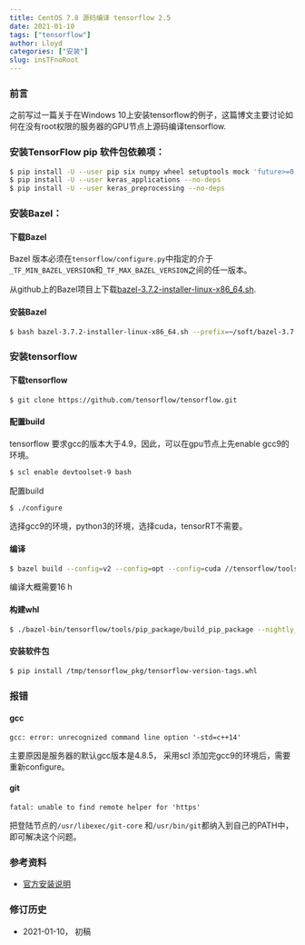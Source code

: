 ```yaml
---
title: CentOS 7.8 源码编译 tensorflow 2.5
date: 2021-01-10
tags: ["tensorflow"]
author: Lloyd
categories: ["安装"]
slug: insTFnoRoot
---
```


### 前言
之前写过一篇关于在Windows 10上安装tensorflow的例子，这篇博文主要讨论如何在没有root权限的服务器的GPU节点上源码编译tensorflow.

### 安装TensorFlow pip 软件包依赖项：

```bash
$ pip install -U --user pip six numpy wheel setuptools mock 'future>=0.17.1'
$ pip install -U --user keras_applications --no-deps
$ pip install -U --user keras_preprocessing --no-deps
```

### 安装Bazel：

#### 下载Bazel

Bazel 版本必须在`tensorflow/configure.py`中指定的介于`_TF_MIN_BAZEL_VERSION`和`_TF_MAX_BAZEL_VERSION`之间的任一版本。

从github上的Bazel项目上下载[bazel-3.7.2-installer-linux-x86_64.sh](https://github.com/bazelbuild/bazel/releases/download/3.7.2/bazel-3.7.2-installer-linux-x86_64.sh).

#### 安装Bazel

```bash
$ bash bazel-3.7.2-installer-linux-x86_64.sh --prefix=~/soft/bazel-3.7.2
```

### 安装tensorflow

#### 下载tensorflow

```bash
$ git clone https://github.com/tensorflow/tensorflow.git
```

#### 配置build

tensorflow 要求gcc的版本大于4.9，因此，可以在gpu节点上先enable gcc9的环境。

```bash
$ scl enable devtoolset-9 bash
```

配置build

```bash
$ ./configure
```

选择gcc9的环境，python3的环境，选择cuda，tensorRT不需要。

#### 编译

```bash
$ bazel build --config=v2 --config=opt --config=cuda //tensorflow/tools/pip_package:build_pip_package
```

编译大概需要16 h

#### 构建whl

```bash
$ ./bazel-bin/tensorflow/tools/pip_package/build_pip_package --nightly_flag /tmp/tensorflow_pkg
```

#### 安装软件包

```bash
$ pip install /tmp/tensorflow_pkg/tensorflow-version-tags.whl
```

### 报错

#### gcc 

```
gcc: error: unrecognized command line option '-std=c++14'
```

主要原因是服务器的默认gcc版本是4.8.5， 采用scl 添加完gcc9的环境后，需要重新configure。

#### git

```
fatal: unable to find remote helper for 'https'
```

把登陆节点的`/usr/libexec/git-core` 和`/usr/bin/git`都纳入到自己的PATH中，即可解决这个问题。

### 参考资料
- [官方安装说明](https://www.tensorflow.org/install/source?hl=zh-cn)

### 修订历史
 - 2021-01-10， 初稿
